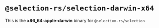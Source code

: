 # `@selection-rs/selection-darwin-x64`

This is the **x86_64-apple-darwin** binary for `@selection-rs/selection`
